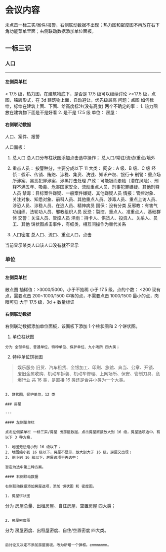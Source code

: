 # 会议内容

未点击一标三实/案件/报警，右侧联动数据不出现；热力图和密度图不再放在右下角功能菜单里面；右侧联动数据添加单位面板。

## 一标三识

### 人口

---

#### 左侧菜单栏

< 17.5 级，热力图，在建筑物底下，是否是 17.5 级可以继续讨论 >=17.5 级，点图，铭牌形式，在 3d 建筑物上面，自动避让，优先级最高
问题：点图 如何标绘，标绘在建筑上面、下面、给高度标注(没有高度)
两个不确定的事： 1. 热力图放在建筑物下面是不是好看 2. 是不是 17.5 级
单位：
房屋：

#### 右侧联动数据

人口、案件、报警

人口面板：

1.  总人口
    总人口分布柱状图添加点击选中操作；
    总人口/常驻/流动/重点/境外

2.  重点人员：
    按警种分，主要分成以下 11 大类：
    网安：A 级、B 级、C 级
    经侦：假币、传销、贿赂、涉稳、集资、洗钱、知识产权、银行卡
    刑警：重点场所涉案、黑恶犯罪涉案、涉黑打击处理
    户政：可能铤而走险（潜在风险）、刑释不满五年、吸毒、危害国家安全、流动重点人员、刑事犯罪嫌疑、其他刑释人员
    禁毒：目标案件嫌疑、一般案件嫌疑、其他嫌疑人员
    情报：管控对象、关注对象、知悉对象、前科人员、其他重点人员、涉毒人员、重点上访人员、涉恐人员、涉稳人员、在逃人员、精神病员
    国保：没有分类
    反邪教：有害气功组织、法轮功人员、邪教组织人员
    反恐：裂控、重点人、准重点人、基础群体
    交警：关注人员、管控人员
    泽雨：持卡人、供货人、投资人、关系人、员工、其他
    饼状图点击事件，有细类，相互间操作为替代关系

3.  人口密度
    总人口、流口、重点人口，点击

当前显示某类人口该人口没有就不显示

### 单位

---

#### 左侧菜单栏

散点图 抽稀值：>3000/5000，小于不抽稀
小于 17.5 级，点的个数：
<200 现有点，需要点击
200~1000/1500 中等的点，不需要点击
1000/1500 最小的点，肉眼可见
大于 17.5 级，3d + 数量标识

#### 右侧联动数据

右侧联动数据添加单位面板，该面板下添加 1 个柱状图和 2 个饼状图。

1. 单位柱状图

```
分为 全部单位、普通单位、特种单位、保护单位、九小场所 四大类；
```

2. 特种单位饼状图

> 娱乐服务 旧货、汽车租赁、金银加工、印刷、旅馆、典当、公章、开锁、废旧金属收购、机动车拆装、机动车修理、上网场所、保安、管制刀具、危爆行业 共 16 类，是直接 16 类还是合并小类为一个大类。

```

3. 饼状图，保护单位，12 类

### 房屋

---

#### 左侧菜单栏

点击左侧菜单栏 一标三实/房屋 出房屋数据，点击房屋直接放大到 16 级，房屋选项选中，有以下 3 种方案，

1. 地图无法缩小到 16 级以下；
2. 地图缩小到 16 级以下，房屋不显示，放大到大于 16 级，房屋又出现；
3. 缩小到 16 级以下，房屋选项不再选中；

暂定为选中第二种方案。

#### 右侧联动数据

右侧联动数据添加房屋选项，添加 饼状图 和 密度图。

1. 房屋饼状图

```

分为 房屋总量、出租房屋、自住房屋、空置房屋 四大类；

```

2. 房屋密度图

```

分为 房屋密度、出租屋密度、自住/空置密度 四大类。

```

后讨论又决定不添加房屋面板，改为新增一个弹框。emmmmmmm。
```

